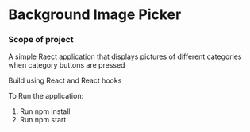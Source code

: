 # Background Image Picker

### Scope of project
A simple Raect application that displays pictures of different categories when category buttons are pressed

Build using React and React hooks

To Run the application:
1. Run npm install
2. Run npm start
